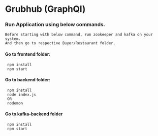 # Grubhub (GraphQl)

### Run Application using below commands.
    
    Before starting with below command, run zookeeper and kafka on your system.
    And then go to respective Buyer/Restaurant folder.

#### Go to frontend folder:
     npm install
     npm start

#### Go to backend folder:
     npm install
     node index.js
     OR
     nodemon
     
#### Go to kafka-backend folder
     npm install
     npm start
